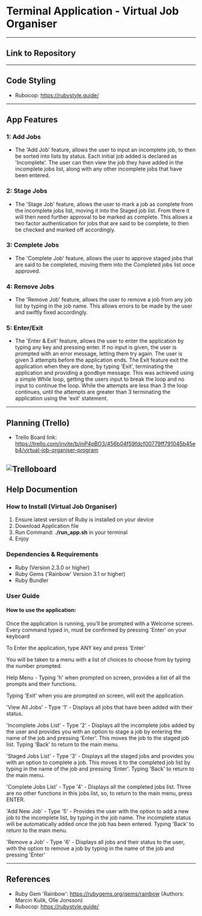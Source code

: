 # Terminal Application - Virtual Job Organiser
---

## Link to Repository

---
## Code Styling
- Rubocop: https://rubystyle.guide/
---
## App Features
### 1: Add Jobs
- The 'Add Job' feature, allows the user to input an incomplete job, to then be sorted into lists by status. Each initial job added is declared as 'Incomplete'. The user can then view the job they have added in the incomplete jobs list, along with any other incomplete jobs that have been entered.

### 2: Stage Jobs
- The 'Stage Job' feature, allows the user to mark a job as complete from the incomplete jobs list, moving it into the Staged job list. From there it will then need further approval to be marked as complete. This allows a two factor authentication for jobs that are said to be complete, to then be checked and marked off accordingly. 
  
### 3: Complete Jobs
- The 'Complete Job' feature, allows the user to approve staged jobs that are said to be completed, moving them into the Completed jobs list once approved.
  
### 4: Remove Jobs
- The 'Remove Job' feature, allows the user to remove a job from any job list by typing in the job name. This allows errors to be made by the user and swiftly fixed accordingly.
  
### 5: Enter/Exit
- The 'Enter & Exit' feature, allows the user to enter the application by typing any key and pressing enter. If no input is given, the user is prompted with an error message, letting them try again. The user is given 3 attempts before the application ends. The Exit feature exit the application when they are done, by typing 'Exit', terminating the application and providing a goodbye message. This was achieved using a simple While loop, getting the users input to break the loop and no input to continue the loop. While the attempts are less than 3 the loop continues, until the attempts are greater than 3 terminating the application using the 'exit' statement.

--- 
## Planning (Trello)
- Trello Board link: https://trello.com/invite/b/inP4pBO3/456b04f59fdcf00779ff791045b45eb4/virtual-job-organiser-program
  
![Trelloboard](../docs/trello_board.png)  
---
## Help Documention
### How to Install (Virtual Job Organiser)
1. Ensure latest version of Ruby is installed on your device
2. Download Application file
3. Run Command: **./run_app.sh** in your terminal
4. Enjoy
   
### Dependencies & Requirements
- Ruby (Version 2.3.0 or higher)
- Ruby Gems ('Rainbow' Version 3.1 or higher)
- Ruby Bundler
 

### User Guide
#### How to use the application:

Once the application is running, you'll be prompted with a Welcome screen.
Every command typed in, must be confirmed by pressing 'Enter' on your keyboard

To Enter the application, type ANY key and press 'Enter'

You will be taken to a menu with a list of choices to choose from by typing the number prompted.

Help Menu - Typing 'h' when prompted on screen, provides a list of all the prompts and their functions.

Typing 'Exit' when you are prompted on screen, will exit the application.

'View All Jobs' - Type '1' - Displays all jobs that have been added with their status.

'Incomplete Jobs List' - Type '2' - Displays all the incomplete jobs added by the user and provides you with an option to stage a job by entering the name of the job and pressing 'Enter'. This moves the job to the staged job list. Typing 'Back' to return to the main menu.

'Staged Jobs List' - Type '3' - Displays all the staged jobs and provides you with an option to complete a job. This moves it to the completed job list by typing in the name of the job and pressing 'Enter'. Typing 'Back' to return to the main menu.

'Complete Jobs List' - Type '4' - Displays all the completed jobs list. Three are no other functions in this jobs list, so, to return to the main menu, press ENTER.

'Add New Job' - Type '5' - Provides the user with the option to add a new job to the incomplete list, by typing in the job name. The incomplete status will be automatically added once the job has been entered. Typing 'Back' to return to the main menu.

'Remove a Job' - Type '6' - Displays all jobs and their status to the user, with the option to remove a job by typing in the name of the job and pressing 'Enter'



---
## References
- Ruby Gem 'Rainbow': https://rubygems.org/gems/rainbow (Authors: Marcin Kulik, Olle Jonsson)
- Rubocop: https://rubystyle.guide/